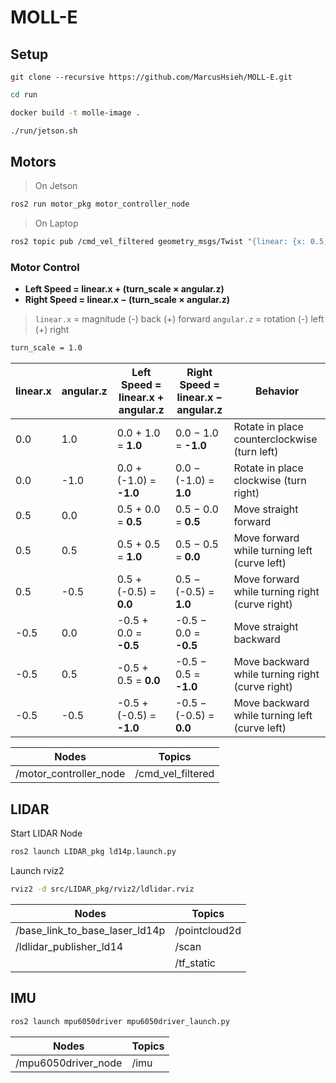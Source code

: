 # MOLL-E

## Setup

```
git clone --recursive https://github.com/MarcusHsieh/MOLL-E.git
```
```bash
cd run
```
```bash
docker build -t molle-image .
```
```bash
./run/jetson.sh
```

## Motors
> On Jetson
```bash
ros2 run motor_pkg motor_controller_node
```
> On Laptop
```bash
ros2 topic pub /cmd_vel_filtered geometry_msgs/Twist "{linear: {x: 0.5, y: 0.0, z: 0.0}, angular: {x: 0.0, y: 0.0, z: 0.1}}"
```

### Motor Control

- **Left Speed = linear.x + (turn_scale × angular.z)**
- **Right Speed = linear.x − (turn_scale × angular.z)**

> `linear.x` = magnitude (-) back (+) forward
> `angular.z` = rotation (-) left (+) right

```bash
turn_scale = 1.0
```

| linear.x | angular.z | Left Speed = linear.x + angular.z | Right Speed = linear.x − angular.z | Behavior                                            |
|----------|-----------|-----------------------------------|------------------------------------|-----------------------------------------------------|
| 0.0      | 1.0       | 0.0 + 1.0 = **1.0**               | 0.0 − 1.0 = **-1.0**               | Rotate in place counterclockwise (turn left)        |
| 0.0      | -1.0      | 0.0 + (-1.0) = **-1.0**           | 0.0 − (-1.0) = **1.0**             | Rotate in place clockwise (turn right)              |
| 0.5      | 0.0       | 0.5 + 0.0 = **0.5**               | 0.5 − 0.0 = **0.5**                | Move straight forward                               |
| 0.5      | 0.5       | 0.5 + 0.5 = **1.0**               | 0.5 − 0.5 = **0.0**                | Move forward while turning left (curve left)        |
| 0.5      | -0.5      | 0.5 + (-0.5) = **0.0**            | 0.5 − (-0.5) = **1.0**             | Move forward while turning right (curve right)      |
| -0.5     | 0.0       | -0.5 + 0.0 = **-0.5**             | -0.5 − 0.0 = **-0.5**              | Move straight backward                              |
| -0.5     | 0.5       | -0.5 + 0.5 = **0.0**              | -0.5 − 0.5 = **-1.0**              | Move backward while turning right (curve right)     |
| -0.5     | -0.5      | -0.5 + (-0.5) = **-1.0**          | -0.5 − (-0.5) = **0.0**            | Move backward while turning left (curve left)       |

| Nodes | Topics |
| --- | --- |
| /motor_controller_node | /cmd_vel_filtered |

## LIDAR

Start LIDAR Node
```bash
ros2 launch LIDAR_pkg ld14p.launch.py
```

Launch rviz2
```bash
rviz2 -d src/LIDAR_pkg/rviz2/ldlidar.rviz
```
| Nodes | Topics |
| --- | --- |
| /base_link_to_base_laser_ld14p | /pointcloud2d |
| /ldlidar_publisher_ld14 | /scan |
| | /tf_static|

## IMU
```bash
ros2 launch mpu6050driver mpu6050driver_launch.py
```
| Nodes | Topics |
| --- | --- |
| /mpu6050driver_node | /imu |